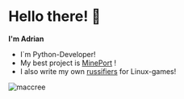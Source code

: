 # Hello there! 👋
**I'm Adrian**

- I`m Python-Developer!
- My best project is [MinePort][portes] !
- I also write my own [russifiers][steam] for Linux-games!


<img align="left" src="https://github-readme-stats.vercel.app/api?username=maccree&show_icons=true" alt="maccree" />



[portes]: htpps://github.com/maccree/MinePort
[steam]: https://steamcommunity.com/id/pr1nce55/myworkshopfiles/?section=guides
